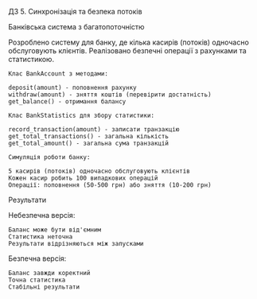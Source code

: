 ДЗ 5. Синхронізація та безпека потоків 

Банківська система з багатопоточністю

Розроблено систему для банку, де кілька касирів (потоків) одночасно обслуговують клієнтів. Реалізовано безпечні операції з рахунками та статистикою.



	Клас BankAccount з методами:

    deposit(amount) - поповнення рахунку
    withdraw(amount) - зняття коштів (перевірити достатність)
    get_balance() - отримання балансу

	Клас BankStatistics для збору статистики:

    record_transaction(amount) - записати транзакцію
    get_total_transactions() - загальна кількість
    get_total_amount() - загальна сума транзакцій

	Симуляція роботи банку:

    5 касирів (потоків) одночасно обслуговують клієнтів
    Кожен касир робить 100 випадкових операцій
    Операції: поповнення (50-500 грн) або зняття (10-200 грн)

Результати

Небезпечна версія:

    Баланс може бути від'ємним
    Статистика неточна
    Результати відрізняються між запусками

Безпечна версія:

    Баланс завжди коректний
    Точна статистика
    Стабільні результати



